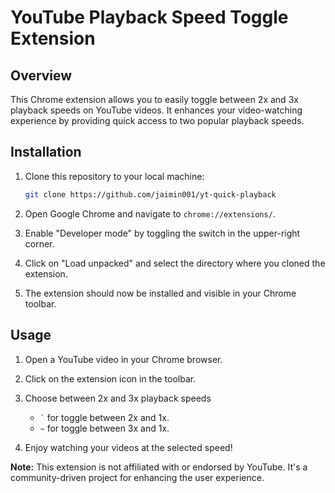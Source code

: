 # YouTube Playback Speed Toggle Extension

## Overview

This Chrome extension allows you to easily toggle between 2x and 3x playback speeds on YouTube videos. It enhances your video-watching experience by providing quick access to two popular playback speeds.

## Installation

1. Clone this repository to your local machine:

    ```bash
    git clone https://github.com/jaimin001/yt-quick-playback
    ```

2. Open Google Chrome and navigate to `chrome://extensions/`.

3. Enable "Developer mode" by toggling the switch in the upper-right corner.

4. Click on "Load unpacked" and select the directory where you cloned the extension.

5. The extension should now be installed and visible in your Chrome toolbar.

## Usage

1. Open a YouTube video in your Chrome browser.

2. Click on the extension icon in the toolbar.

3. Choose between 2x and 3x playback speeds
    - `` ` `` for toggle between 2x and 1x.
    - `~` for toggle between 3x and 1x.

4. Enjoy watching your videos at the selected speed!


**Note:** This extension is not affiliated with or endorsed by YouTube. It's a community-driven project for enhancing the user experience.
